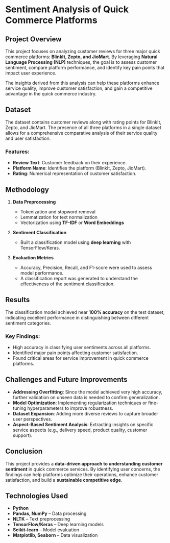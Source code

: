 # Sentiment Analysis of Quick Commerce Platforms  

## Project Overview  

This project focuses on analyzing customer reviews for three major quick commerce platforms: **BlinkIt, Zepto, and JioMart**. By leveraging **Natural Language Processing (NLP)** techniques, the goal is to assess customer sentiment, compare platform performance, and identify key pain points that impact user experience.  

The insights derived from this analysis can help these platforms enhance service quality, improve customer satisfaction, and gain a competitive advantage in the quick commerce industry.  

## Dataset  

The dataset contains customer reviews along with rating points for BlinkIt, Zepto, and JioMart. The presence of all three platforms in a single dataset allows for a comprehensive comparative analysis of their service quality and user satisfaction.  

### Features:  
- **Review Text**: Customer feedback on their experience.  
- **Platform Name**: Identifies the platform (BlinkIt, Zepto, JioMart).  
- **Rating**: Numerical representation of customer satisfaction.   

## Methodology  

1. **Data Preprocessing**  
   - Tokenization and stopword removal  
   - Lemmatization for text normalization  
   - Vectorization using **TF-IDF** or **Word Embeddings**  

2. **Sentiment Classification**  
   - Built a classification model using **deep learning** with TensorFlow/Keras.   

3. **Evaluation Metrics**  
   - Accuracy, Precision, Recall, and F1-score were used to assess model performance.  
   - A classification report was generated to understand the effectiveness of the sentiment classification.  

## Results  

The classification model achieved near **100% accuracy** on the test dataset, indicating excellent performance in distinguishing between different sentiment categories.  

### Key Findings:  
- High accuracy in classifying user sentiments across all platforms.  
- Identified major pain points affecting customer satisfaction.  
- Found critical areas for service improvement in quick commerce platforms.  

## Challenges and Future Improvements  

- **Addressing Overfitting**: Since the model achieved very high accuracy, further validation on unseen data is needed to confirm generalization.  
- **Model Optimization**: Implementing regularization techniques or fine-tuning hyperparameters to improve robustness.  
- **Dataset Expansion**: Adding more diverse reviews to capture broader user perspectives.  
- **Aspect-Based Sentiment Analysis**: Extracting insights on specific service aspects (e.g., delivery speed, product quality, customer support).  

## Conclusion  

This project provides a **data-driven approach to understanding customer sentiment** in quick commerce services. By identifying user concerns, the findings can help platforms optimize their operations, enhance customer satisfaction, and build a **sustainable competitive edge**.  

## Technologies Used  

- **Python**  
- **Pandas, NumPy** – Data processing  
- **NLTK** – Text preprocessing  
- **TensorFlow/Keras** – Deep learning models  
- **Scikit-learn** – Model evaluation  
- **Matplotlib, Seaborn** – Data visualization  
